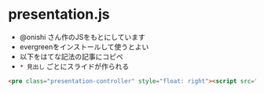 # presentation.js

- @onishi さん作のJSをもとにしています
- evergreenをインストールして使うとよい
- 以下をはてな記法の記事にコピペ
- `* 見出し` ごとにスライドが作られる

```html
<pre class="presentation-controller" style="float: right"><script src="https://ajax.googleapis.com/ajax/libs/jquery/2.1.4/jquery.min.js"></script><script type="text/javascript" src="https://hitode909.github.io/hatenablog-unofficial-modules/presentation/presentation.js"></script>プレゼンモード<br><a href="#presentation">再生</a><br>← / →で移動<br>fでフルスクリーン<br>escでおわる</pre>
```

